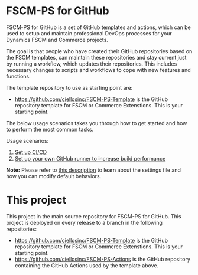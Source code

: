 # FSCM-PS for GitHub
FSCM-PS for GitHub is a set of GitHub templates and actions, which can be used to setup and maintain professional DevOps processes for your Dynamics FSCM and Commerce projects.

The goal is that people who have created their GitHub repositories based on the FSCM templates, can maintain these repositories and stay current just by running a workflow, which updates their repositories. This includes necessary changes to scripts and workflows to cope with new features and functions.

The template repository to use as starting point are:
- https://github.com/ciellosinc/FSCM-PS-Template is the GitHub repository template for FSCM or Commerce Extenstions. This is your starting point.

The below usage scenarios takes you through how to get started and how to perform the most common tasks.

Usage scenarios:
1. [Set up CI/CD](Scenarios/SetupCiCdForExistingPTE.md)
2. [Set up your own GitHub runner to increase build performance](Scenarios/SelfHostedGitHubRunner.md)


**Note:** Please refer to [this description](Scenarios/settings.md) to learn about the settings file and how you can modify default behaviors.
# This project
This project in the main source repository for FSCM-PS for GitHub. This project is deployed on every release to a branch in the following repositories:

- https://github.com/ciellosinc/FSCM-PS-Template is the GitHub repository template for FSCM or Commerce Extenstions. This is your starting point.
- https://github.com/ciellosinc/FSCM-PS-Actions is the GitHub repository containing the GitHub Actions used by the template above.

